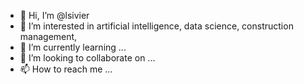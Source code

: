 - 👋 Hi, I’m @lsivier
- 👀 I’m interested in artificial intelligence, data science, construction management, 
- 🌱 I’m currently learning ...
- 💞️ I’m looking to collaborate on ...
- 📫 How to reach me ...

<!---
lsivier/lsivier is a ✨ special ✨ repository because its `README.md` (this file) appears on your GitHub profile.
You can click the Preview link to take a look at your changes.
--->
